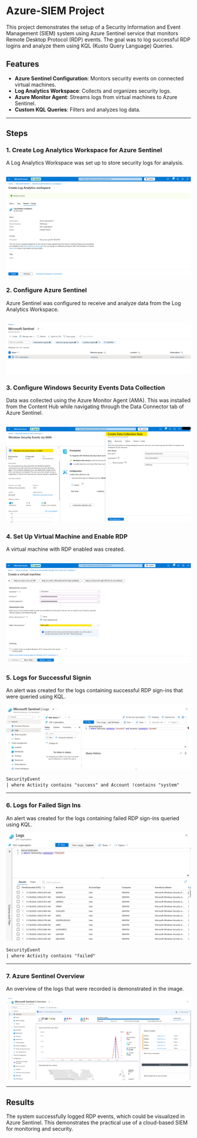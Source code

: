 # Azure-SIEM Project
This project demonstrates the setup of a Security Information and Event Management (SIEM) system using Azure Sentinel service that monitors Remote Desktop Protocol (RDP) events.
The goal was to log successful RDP logins and analyze them using KQL (Kusto Query Language) Queries.

## Features
- **Azure Sentinel Configuration**: Montors security events on connected virtual machines.
- **Log Analytics Workspace**: Collects and organizes security logs.
- **Azure Monitor Agent**: Streams logs from virtual machines to Azure Sentinel.
- **Custom KQL Queries**: Filters and analyzes log data.

-----

## Steps

### 1. **Create Log Analytics Workspace for Azure Sentinel**
A Log Analytics Workspace was set up to store security logs for analysis.

![Log Analytics Workspace](images/Log_Analytics_Workspace.png)
---

### 2. **Configure Azure Sentinel**
Azure Sentinel was configured to receive and analyze data from the Log Analytics Workspace.

![Sentinel Overview](images/Sentinel_Configuration.png)
---

### 3. **Configure Windows Security Events Data Collection**
Data was collected using the Azure Monitor Agent (AMA). This was installed from the Content Hub while navigating through the Data Connector tab of Azure Sentinel.

![Data Collection Rule](images/Data_Collection_Rule_on_Windows_Security_Events.png)
---

### 4. **Set Up Virtual Machine and Enable RDP**
A virtual machine with RDP enabled was created.

![RDP Configuration](images/RDP_on_VM.png)
---

### 5. **Logs for Successful Signin**
An alert was created for the logs containing successful RDP sign-ins that were queried using KQL.

![KQL Successfull Signin Query](images/Query.png)

```kql
SecurityEvent
| where Activity contains "success" and Account !contains "system"
```
---

### 6. **Logs for Failed Sign Ins**
An alert was created for the logs containing failed RDP sign-ins queried using KQL.

![KQL Failed Signin Query](images/Failed_SignIns.png)

```kql
SecurityEvent
| where Activity contains "failed"
```
---

### 7. **Azure Sentinel Overview**
An overview of the logs that were recorded is demonstrated in the image.

![Sentinel Overview](images/Sentinel_Overview.png)

---
## Results
The system successfully logged RDP events, which could be visualized in Azure Sentinel. This demonstrates the practical use of a cloud-based SIEM for monitoring and security.
